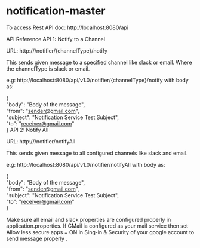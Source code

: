 # notification-master

To access Rest API doc: http://localhost:8080/api

API Reference
API 1: Notify to a Channel

URL: http://<HOST>/notifier/{channelType}/notify

This sends given message to a specified channel like slack or email. Where the channelType is slack or email.

e.g: http://localhost:8080/api/v1.0/notifier/{channelType}/notify
with body as:

{  
   "body": "Body of the message",  
   "from": "sender@gmail.com",  
   "subject": "Notification Service Test Subject",  
   "to": "receiver@gmail.com"  
 }
API 2: Notify All

URL: http://<HOST>/notifier/notifyAll

This sends given message to all configured channels like slack and email.

e.g: http://localhost:8080/api/v1.0/notifier/notifyAll with body as:

{  
   "body": "Body of the message",  
   "from": "sender@gmail.com",  
   "subject": "Notification Service Test Subject",  
   "to": "receiver@gmail.com"  
}

Make sure all email and slack properties are configured properly in application.properties.
If GMail ia configured as your mail service then set Allow less secure apps = ON in Sing-in & Security of your google account to send message properly .
